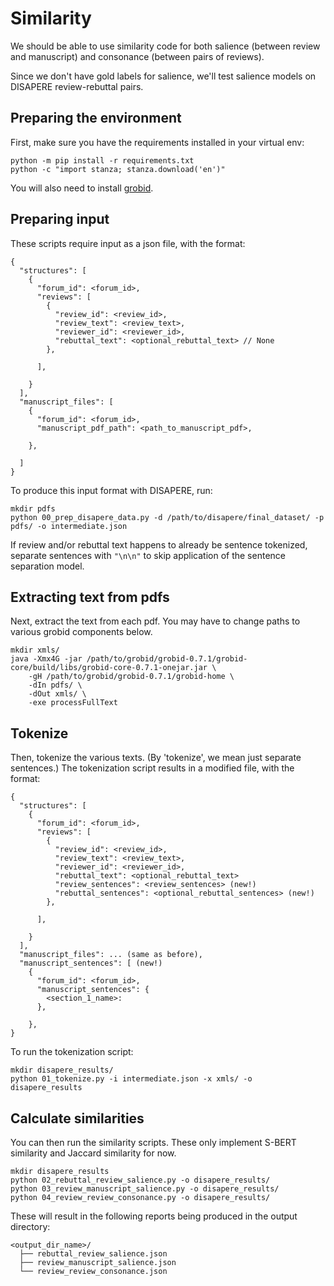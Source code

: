 # Similarity

We should be able to use similarity code for both salience (between review and manuscript) and consonance (between pairs of reviews).

Since we don't have gold labels for salience, we'll test salience models on DISAPERE review-rebuttal pairs.

## Preparing the environment
First, make sure you have the requirements installed in your virtual env:
```
python -m pip install -r requirements.txt
python -c "import stanza; stanza.download('en')"
```

You will also need to install [grobid](https://grobid.readthedocs.io/en/latest/).

## Preparing input
These scripts require input as a json file, with the format:

```
{
  "structures": [
    {
      "forum_id": <forum_id>,
      "reviews": [
        {
          "review_id": <review_id>,
          "review_text": <review_text>,
          "reviewer_id": <reviewer_id>,
          "rebuttal_text": <optional_rebuttal_text> // None 
        },
        
      ],
      
    }
  ],
  "manuscript_files": [
    {
      "forum_id": <forum_id>,
      "manuscript_pdf_path": <path_to_manuscript_pdf>,
      
    },
    
  ]
}
```

To produce this input format with DISAPERE, run:

```
mkdir pdfs
python 00_prep_disapere_data.py -d /path/to/disapere/final_dataset/ -p pdfs/ -o intermediate.json
```
If review and/or rebuttal text happens to already be sentence tokenized, separate sentences with `"\n\n"` to skip application of the sentence separation model.

## Extracting text from pdfs
Next, extract the text from each pdf. You may have to change paths to various grobid components below.
```
mkdir xmls/
java -Xmx4G -jar /path/to/grobid/grobid-0.7.1/grobid-core/build/libs/grobid-core-0.7.1-onejar.jar \
    -gH /path/to/grobid/grobid-0.7.1/grobid-home \
    -dIn pdfs/ \
    -dOut xmls/ \
    -exe processFullText
```

## Tokenize
Then, tokenize the various texts. (By 'tokenize', we mean just separate sentences.) The tokenization script results in a modified file, with the format:
```
{
  "structures": [
    {
      "forum_id": <forum_id>,
      "reviews": [
        {
          "review_id": <review_id>,
          "review_text": <review_text>,
          "reviewer_id": <reviewer_id>,
          "rebuttal_text": <optional_rebuttal_text>
          "review_sentences": <review_sentences> (new!)
          "rebuttal_sentences": <optional_rebuttal_sentences> (new!)
        },
        
      ],
      
    }
  ],
  "manuscript_files": ... (same as before),
  "manuscript_sentences": [ (new!)
    {
      "forum_id": <forum_id>,
      "manuscript_sentences": {
        <section_1_name>: 
      },
      
    },
}
```

To run the tokenization script:
```
mkdir disapere_results/
python 01_tokenize.py -i intermediate.json -x xmls/ -o disapere_results
```

## Calculate similarities
You can then run the similarity scripts. These only implement S-BERT similarity and Jaccard similarity for now.

```
mkdir disapere_results
python 02_rebuttal_review_salience.py -o disapere_results/
python 03_review_manuscript_salience.py -o disapere_results/
python 04_review_review_consonance.py -o disapere_results/
```

These will result in the following reports being produced in the output directory:
```
<output_dir_name>/
  ├── rebuttal_review_salience.json
  ├── review_manuscript_salience.json
  └── review_review_consonance.json
```
